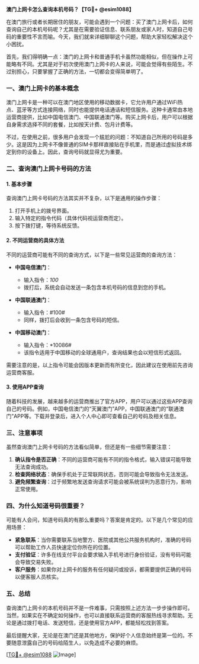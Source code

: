 **澳门上网卡怎么查询本机号码？【TG💪+ @esim1088】**

在澳门旅行或者长期居住的朋友，可能会遇到一个问题：买了澳门上网卡后，如何查询自己的本机号码呢？尤其是在需要验证信息、联系朋友或家人时，知道自己号码的重要性不言而喻。今天，我们就来详细聊聊这个问题，帮助大家轻松解决这个小困扰。

首先，我们得明确一点：澳门的上网卡和普通手机卡虽然功能相似，但在操作上可能略有不同。尤其是对于初次使用澳门上网卡的人来说，可能会觉得有些陌生。不过别担心，只要掌握了正确的方法，一切都会变得简单明了。

### **一、澳门上网卡的基本概念**

澳门上网卡是一种可以在澳门地区使用的移动数据卡，它允许用户通过WiFi热点、蓝牙等方式连接网络，同时也能提供电话通话和短信服务。这种卡通常由本地运营商提供，比如中国电信澳门、中国联通澳门等。购买上网卡后，用户可以根据自身需求选择不同的套餐，比如按天计费、包月计费等。

不过，在使用之前，很多用户会发现一个尴尬的问题：不知道自己所用的号码是多少。这是因为上网卡不像普通的SIM卡那样直接贴在手机里，而是通过虚拟技术绑定到你的设备上。因此，查询号码就显得尤为重要。

### **二、查询澳门上网卡号码的方法**

#### **1. 基本步骤**
查询澳门上网卡号码的方法其实并不复杂，以下是通用的操作步骤：

1. 打开手机上的拨号界面。
2. 输入特定的指令代码（具体代码视运营商而定）。
3. 按下拨打键，等待系统反馈。

#### **2. 不同运营商的具体方法**
不同的运营商可能有不同的查询方式，以下是一些常见运营商的查询方法：

- **中国电信澳门**：
  - 输入指令：*100*
  - 拨打后，系统会自动发送一条包含本机号码的信息到您的手机。

- **中国联通澳门**：
  - 输入指令：#100#
  - 同样，拨打后会收到一条包含号码的短信。

- **中国移动澳门**：
  - 输入指令：*10086#
  - 该指令适用于中国移动的全球通用户，查询结果也会以短信形式返回。

需要注意的是，以上指令可能会因版本更新而有所变化，因此建议在使用前先咨询运营商客服。

#### **3. 使用APP查询**
随着科技的发展，越来越多的运营商推出了官方APP，用户可以通过这些APP查询自己的号码。例如，中国电信澳门的“天翼澳门”APP，中国联通澳门的“联通澳门”APP等。下载并登录后，进入个人中心即可查看自己的号码及相关信息。

### **三、注意事项**

虽然查询澳门上网卡号码的方法看似简单，但还是有一些细节需要注意：

1. **确认指令是否正确**：不同的运营商可能有不同的指令格式，输入错误可能导致无法查询成功。
2. **检查网络状态**：确保手机处于正常联网状态，否则可能会导致指令无法发送。
3. **避免频繁查询**：过于频繁地发送查询请求可能会被系统误判为恶意行为，影响正常使用。

### **四、为什么知道号码很重要？**

可能有人会问，知道号码真的有那么重要吗？答案是肯定的。以下是几个常见的应用场景：

- **紧急联系**：当你需要联系当地警方、医院或其他公共服务机构时，准确的号码可以帮助工作人员快速定位你所在的位置。
- **支付验证**：许多在线支付平台会要求输入手机号进行身份验证，没有号码可能会导致交易失败。
- **客户服务**：如果你对上网卡的服务有任何疑问或投诉，都需要提供正确的号码以便客服人员核实。

### **五、总结**

查询澳门上网卡的本机号码并不是一件难事，只需按照上述方法一步步操作即可。当然，如果实在不确定如何操作，也可以直接联系运营商的客服热线寻求帮助。无论是通过拨打电话、发送短信，还是使用官方APP，都能轻松找到答案。

最后提醒大家，无论是在澳门还是其他地方，保护好个人信息始终是第一位的。不要随意泄露自己的号码给陌生人，以免造成不必要的麻烦。

[[TG💪+ @esim1088](https://t.me/s/esim1088) ![Image](https://i.postimg.cc/4NQfJmqS/Snipaste-2025-05-13-00-14-12.png)]